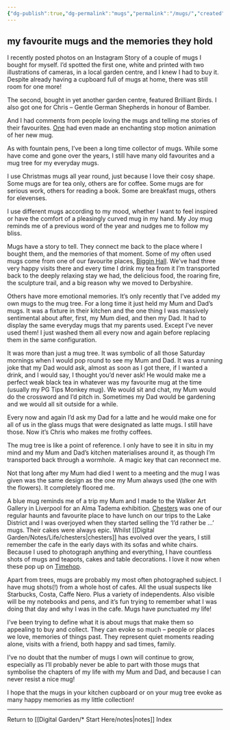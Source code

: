 ```yaml
---
{"dg-publish":true,"dg-permalink":"mugs","permalink":"/mugs/","created":"","updated":""}
---
```



## my favourite mugs and the memories they hold

I recently posted photos on an Instagram Story of a couple of mugs I bought for myself. I’d spotted the first one, white and printed with two illustrations of cameras, in a local garden centre, and I knew I had to buy it. Despite already having a cupboard full of mugs at home, there was still room for one more!

The second, bought in yet another garden centre, featured Brilliant Birds. I also got one for Chris – Gentle German Shepherds in honour of Bamber.

And I had comments from people loving the mugs and telling me stories of their favourites. [One](https://www.instagram.com/faenum.arbor) had even made an enchanting stop motion animation of her new mug.

As with fountain pens, I’ve been a long time collector of mugs. While some have come and gone over the years, I still have many old favourites and a mug tree for my everyday mugs.

I use Christmas mugs all year round, just because I love their cosy shape. Some mugs are for tea only, others are for coffee. Some mugs are for serious work, others for reading a book. Some are breakfast mugs, others for elevenses.

I use different mugs according to my mood, whether I want to feel inspired or have the comfort of a pleasingly curved mug in my hand. My Joy mug reminds me of a previous word of the year and nudges me to follow my bliss.

Mugs have a story to tell. They connect me back to the place where I bought them, and the memories of that moment. Some of my often used mugs come from one of our favourite places, [Biggin Hall](https://www.bigginhall.co.uk/). We’ve had three very happy visits there and every time I drink my tea from it I’m transported back to the deeply relaxing stay we had, the delicious food, the roaring fire, the sculpture trail, and a big reason why we moved to Derbyshire.

Others have more emotional memories. It’s only recently that I’ve added my own mugs to the mug tree. For a long time it just held my Mum and Dad’s mugs. It was a fixture in their kitchen and the one thing I was massively sentimental about after, first, my Mum died, and then my Dad. It had to display the same everyday mugs that my parents used. Except I’ve never used them! I just washed them all every now and again before replacing them in the same configuration.

It was more than just a mug tree. It was symbolic of all those Saturday mornings when I would pop round to see my Mum and Dad. It was a running joke that my Dad would ask, almost as soon as I got there, if I wanted a drink, and I would say, I thought you’d never ask! He would make me a perfect weak black tea in whatever was my favourite mug at the time (usually my PG Tips Monkey mug). We would sit and chat, my Mum would do the crossword and I’d pitch in. Sometimes my Dad would be gardening and we would all sit outside for a while.

Every now and again I’d ask my Dad for a latte and he would make one for all of us in the glass mugs that were designated as latte mugs. I still have those. Now it’s Chris who makes me frothy coffees.

The mug tree is like a point of reference. I only have to see it in situ in my mind and my Mum and Dad’s kitchen materialises around it, as though I’m transported back through a wormhole.  A magic key that can reconnect me.

Not that long after my Mum had died I went to a meeting and the mug I was given was the same design as the one my Mum always used (the one with the flowers). It completely floored me.

A blue mug reminds me of a trip my Mum and I made to the Walker Art Gallery in Liverpool for an Alma Tadema exhibition. [Chesters](https://chestersbytheriver.co.uk/index.html) was one of our regular haunts and favourite place to have lunch on our trips to the Lake District and I was overjoyed when they started selling the ‘I’d rather be …’ mugs. Their cakes were always epic. Whilst [[Digital Garden/Notes/Life/chesters\|chesters]] has evolved over the years, I still remember the cafe in the early days with its sofas and white chairs. Because I used to photograph anything and everything, I have countless shots of mugs and teapots, cakes and table decorations. I love it now when these pop up on [Timehop](https://www.timehop.com/).

Apart from trees, mugs are probably my most often photographed subject. I have mug shots(!) from a whole host of cafes. All the usual suspects like Starbucks, Costa, Caffe Nero. Plus a variety of independents. Also visible will be my notebooks and pens, and it’s fun trying to remember what I was doing that day and why I was in the cafe. Mugs have punctuated my life!

I’ve been trying to define what it is about mugs that make them so appealing to buy and collect. They can evoke so much – people or places we love, memories of things past. They represent quiet moments reading alone, visits with a friend, both happy and sad times, family.

I’ve no doubt that the number of mugs I own will continue to grow, especially as I’ll probably never be able to part with those mugs that symbolise the chapters of my life with my Mum and Dad, and because I can never resist a nice mug!

I hope that the mugs in your kitchen cupboard or on your mug tree evoke as many happy memories as my little collection!

---

Return to [[Digital Garden/* Start Here/notes\|notes]] Index